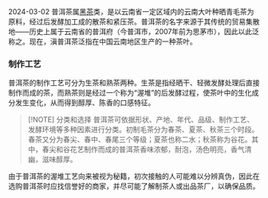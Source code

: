 2024-03-02
普洱茶属[黑茶](茶叶六大分类.md)类，是以云南省一定区域内的云南大叶种晒青毛茶为原料，经过后发酵加工成的散茶和紧压茶。普洱茶的名字来源于其传统的贸易集散地——历史上属于云南省的普洱府（今普洱市，2007年前为思茅市），因此以此泛称之。现在，滇普洱茶泛指在中国云南地区生产的一种茶叶。

### 制作工艺
普洱茶的制作工艺可分为生茶和熟茶两种。生茶是指经晒干、轻微发酵处理后直接制作而成的茶，而熟茶则是经过一个称为“渥堆”的后发酵过程，使茶叶中的生化成分发生变化，从而得到醇厚、陈香的口感特征。

> [!NOTE] 分类和选择
>普洱茶可依据形状、产地、年代、品级、制作工艺、发酵环境等多种因素进行分类。初制毛茶分为春茶、夏茶、秋茶三个时段。春茶又分为春尖、春中、春尾三个等级；夏茶也称二水；秋茶称为谷花。其中，春尖和谷花艺制作而成的普洱茶香味浓郁，耐泡，汤色明亮，香气清幽，滋味醇厚。

由于普洱茶的渥堆工艺向来被视为秘籍，初次接触的人可能难以分辨真伪，因此在选购普洱茶时应找信誉好的商家，并尽可能了解制茶人或出品茶厂，以确保品质。